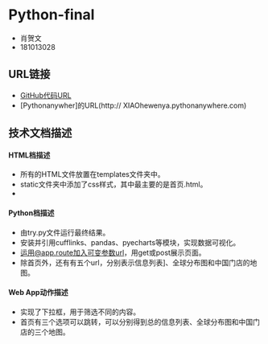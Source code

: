 # Python-final
-	肖贺文
-	181013028

## URL链接
-	[GitHub代码URL](https://github.com/XIAOHewen/Python-final-)
-	[Pythonanywher]的URL(http:// XIAOhewenya.pythonanywhere.com)

## 技术文档描述

#### HTML档描述
-	所有的HTML文件放置在templates文件夹中。
-	static文件夹中添加了css样式，其中最主要的是首页.html。
-	
#### Python档描述
-	由try.py文件运行最终结果。
-	安装并引用cufflinks、pandas、pyecharts等模块，实现数据可视化。
-	运用@app.route加入可变参数url，用get或post展示页面。
-	除首页外，还有有五个url，分别表示信息列表]、全球分布图和中国门店的地图。
#### Web App动作描述
-	实现了下拉框，用于筛选不同的内容。
-	首页有三个选项可以跳转，可以分别得到总的信息列表、全球分布图和中国门店的三个地图。
